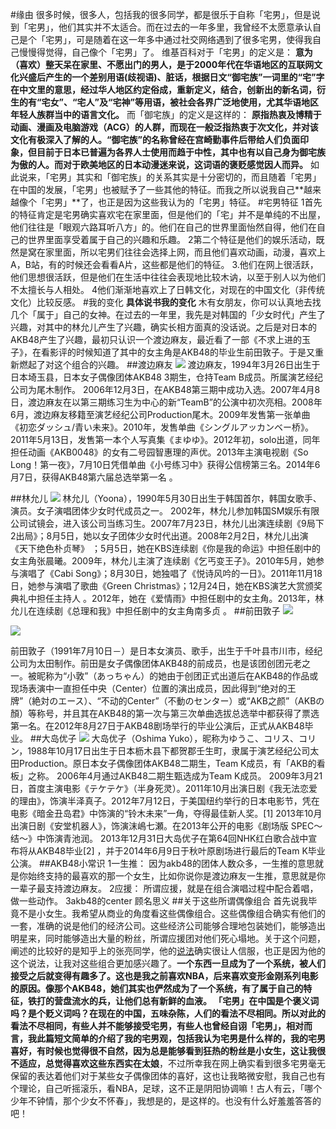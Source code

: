#缘由
很多时候，很多人，包括我的很多同学，都是很乐于自称「宅男」，但是说到「宅男」，他们其实并不太适合。而在过去的一年多里，我曾经不太愿意承认自己是个「宅男」，可是随着在这一年多中通过社交网络遇到了很多宅男，使得我自己慢慢得觉得，自己像个「宅男」了。
维基百科对于「宅男」的定义是：
**意为（喜欢）整天呆在家里、不愿出门的男人，是于2000年代在华语地区的互联网文化兴盛后产生的一个差别用语(歧视语)、脏话，根据日文“御宅族”一词里的“宅”字在中文里的意思，经过华人地区约定俗成，重新定义，结合，创新出的新名词，衍生的有“宅女”、“宅人”及“宅神”等用语，被社会各界广泛地使用，尤其华语地区年轻人族群当中的语言文化。**
而「御宅族」的定义是这样的：
**原指热衷及博精于动画、漫画及电脑游戏（ACG）的人群，而现在一般泛指热衷于次文化，并对该文化有极深入了解的人。“御宅族”的名称曾经在宫崎勤事件后带给人们负面印象，但目前于日本已普遍为各界人士使用而趋于中性，其中也有以自己身为御宅族为傲的人。而对于欧美地区的日本动漫迷来说，这词语的褒贬感觉因人而异。**
  如此说来，「宅男」其实和「御宅族」的关系其实是十分密切的，而且随着「宅男」在中国的发展，「宅男」也被赋予了一些其他的特征。而我之所以说我自己**越来越像个「宅男」**了，也正是因为这些我认为的「宅男」特征。
#宅男特征
1首先的特征肯定是宅男确实喜欢宅在家里面，但是他们的「宅」并不是单纯的不出屋，他们往往是「眼观六路耳听八方」的。他们在自己的世界里面怡然自得，他们在自己的世界里面享受着属于自己的兴趣和乐趣。
2第二个特征是他们的娱乐活动，既然是窝在家里面，所以宅男们往往会选择上网，而且他们喜欢动画，动漫，喜欢上A，B站，有的时候还会看看A片，这些都是他们的特征。
3.他们在网上很活跃，他们思想很活跃，但是他们在生活中往往会表现地比较木讷，以至于别人以为他们不太擅长与人相处。
4他们渐渐地喜欢上了日韩文化，对现在的中国文化（非传统文化）比较反感。
#我的变化
**具体说书我的变化**
木有女朋友，你可以认真地去找几个「属于」自己的女神。在过去的一年里，我先是对韩国的「少女时代」产生了兴趣，对其中的林允儿产生了兴趣，确实长相方面真的没话说。之后是对日本的AKB48产生了兴趣，最初只认识一个渡边麻友，最近看了一部《不求上进的玉子》，在看影评的时候知道了其中的女主角是AKB48的毕业生前田敦子。于是又重新燃起了对这个组合的兴趣。
##渡边麻友
![](http://hktkdy.qiniudn.com/%E6%B8%A1%E8%BE%B9%E9%BA%BB%E5%8F%8B.jpg)
渡边麻友，1994年3月26日出生于日本埼玉县，日本女子偶像团体AKB48 3期生，仓持Team B成员。所属演艺经纪公司为尾木制作。
2006年12月3日，在AKB48第三期中成功入选。2007年4月8日，渡边麻友在以第三期练习生为中心的新“TeamB”的公演中初次亮相。2008年6月，渡边麻友移籍至演艺经纪公司Production尾木。2009年发售第一张单曲《初恋ダッシュ/青い未来》。2010年，发售单曲《シングルアッカンベー桥》。2011年5月13日，发售第一本个人写真集《まゆゆ》。2012年初，solo出道，同年担任动画《AKB0048》的女有二号园智惠理的声优。2013年主演电视剧《So Long！第一夜》，7月10日凭借单曲《小号练习中》获得公信榜第三名。2014年6月7日，获得AKB48第六届总选举第一名 。

##林允儿
![](http://hktkdy.qiniudn.com/%E6%9E%97yoona.jpg)
林允儿（Yoona），1990年5月30日出生于韩国首尔，韩国女歌手、演员。女子演唱团体少女时代成员之一。
2002年，林允儿参加韩国SM娱乐有限公司试镜会，进入该公司当练习生。2007年7月23日，林允儿出演连续剧《9局下2出局》；8月5日，她以女子团体少女时代出道。2008年2月2日，林允儿出演《天下绝色朴贞琴》 ；5月5日，她在KBS连续剧《你是我的命运》中担任剧中的女主角张晨曦。2009年，林允儿主演了连续剧《乞丐变王子》。2010年5月，她参与演唱了《Cabi Song》；8月30日，她独唱了《悦诗风吟的一日》。2011年11月18日，她参与演唱了歌曲《Green Christmas》；12月24日，她在KBS演艺大赏颁奖典礼中担任主持人 。2012年，她在《爱情雨》中担任剧中的女主角。2013年，林允儿在连续剧《总理和我》中担任剧中的女主角南多贞 。
##前田敦子
![](http://hktkdy.qiniudn.com/%E5%89%8D%E7%94%B0%E6%95%A6%E5%AD%90.jpg)

![](http://hktkdy.qiniudn.com/%E7%8E%89%E5%AD%90.jpg)

前田敦子（1991年7月10日－）是日本女演员、歌手，出生于千叶县市川市，经纪公司为太田制作。前田是女子偶像团体AKB48的前成员，也是该团创团元老之一。被昵称为“小敦”（あっちゃん）的她由于创团正式出道后在AKB48的作品或现场表演中一直担任中央（Center）位置的演出成员，因此得到“绝对的王牌”（絶対のエース）、“不动的Center”（不動のセンター）或“AKB之颜”（AKBの顏）等称号，并且其在AKB48的第一次与第三次单曲选拔总选举中都获得了票选第一名。在2012年8月27日于AKB48剧场举行的毕业公演后，正式从AKB48毕业。
##大岛优子
![](http://hktkdy.qiniudn.com/%E5%A4%A7%E5%B2%9B.jpg)
大岛优子（Oshima Yuko），昵称为ゆうこ、コリス、コリン，1988年10月17日出生于日本枥木县下都贺郡壬生町，隶属于演艺经纪公司太田Production。原日本女子偶像团体AKB48二期生，Team K成员，有「AKB的看板」之称。
2006年4月通过AKB48二期生甄选成为Team K成员。
2009年3月21日，首度主演电影《テケテケ》（半身死灵）。2011年10月出演日剧《我无法恋爱的理由》，饰演半泽真子。2012年7月12日，于美国纽约举行的日本电影节，凭在电影《暗金丑岛君》中饰演的“铃木未来”一角，夺得最佳新人奖。[1] 2013年10月出演日剧《安堂机器人》，饰演沫嶋七瀬。在2013年公开的电影《剧场版 SPEC〜结〜》中饰演青池润。
2013年12月31日大岛优子在第64回NHK红白歌合战中宣布将从AKB48毕业[2] ，并于2014年6月9日于秋叶原剧场进行最后的Team K毕业公演。
##AKB48小常识
1一生推：
因为akb48的团体人数众多，一生推的意思就是你始终支持的最喜欢的那一个女生，比如你说你是渡边麻友一生推，意思就是你一辈子最支持渡边麻友。
2应援：
所谓应援，就是在组合演唱过程中配合着唱，做一些动作。
3akb48的center
顾名思义
##关于这些所谓偶像组合
首先说我毕竟不是小女生。我希望从商业的角度看这些偶像组合。这些偶像组合确实有他们的一套，准确的说是他们的经济公司。这些经济公司能够合理地包装她们，能够造出明星来，同时能够造出大量的粉丝，所谓应援团对他们死心塌地。关于这个问题，阐述的比较好的是知乎上的张亮同学，他的[说法](http://www.zhihu.com/question/19617313/answer/17595478)确实很让人信服，也正是因为他的这个说法，让我对这些组合更加感兴趣了。**一个东西一旦成为了一个系统，被人们接受之后就变得有趣多了。**这也是我之前喜欢NBA，后来喜欢变形金刚系列电影的原因。像那个AKB48，她们其实也俨然成为了一个系统，有了属于自己的特征，**铁打的营盘流水的兵**，让他们总有新鲜的血液。
「宅男」在中国是个褒义词吗？是个贬义词吗？在现在的中国，五味杂陈，人们的看法不尽相同。所以对此的看法不尽相同，有些人并不能够接受宅男，有些人也曾经自诩「宅男」，相对而言，我此篇短文简单的介绍了我的宅男观，包括我认为宅男是什么样的，我的宅男喜好，有时候也觉得很不自然，因为总是能够看到狂热的粉丝是小女生，这让我很不适应，总觉得喜欢这些东西实在太**娘**，不过所幸我在网上确实看到很多宅男毫无保留的表达着他们对于某些女子偶像团体的喜好，这也让我略微安慰，我自己也有个理论，自己听摇滚乐，看NBA，足球，这不正是阴阳协调嘛！古人有云，「哪个少年不钟情，那个少女不怀春」，我想是的，是这样的。也没有什么好羞羞答答的吧！
